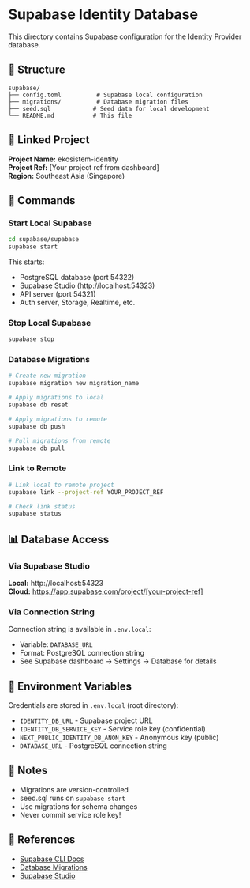 # Supabase Identity Database

This directory contains Supabase configuration for the Identity Provider database.

## 📁 Structure

```
supabase/
├── config.toml          # Supabase local configuration
├── migrations/          # Database migration files
├── seed.sql            # Seed data for local development
└── README.md           # This file
```

## 🔗 Linked Project

**Project Name:** ekosistem-identity  
**Project Ref:** [Your project ref from dashboard]  
**Region:** Southeast Asia (Singapore)

## 🚀 Commands

### Start Local Supabase

```bash
cd supabase/supabase
supabase start
```

This starts:
- PostgreSQL database (port 54322)
- Supabase Studio (http://localhost:54323)
- API server (port 54321)
- Auth server, Storage, Realtime, etc.

### Stop Local Supabase

```bash
supabase stop
```

### Database Migrations

```bash
# Create new migration
supabase migration new migration_name

# Apply migrations to local
supabase db reset

# Apply migrations to remote
supabase db push

# Pull migrations from remote
supabase db pull
```

### Link to Remote

```bash
# Link local to remote project
supabase link --project-ref YOUR_PROJECT_REF

# Check link status
supabase status
```

## 📊 Database Access

### Via Supabase Studio

**Local:** http://localhost:54323  
**Cloud:** https://app.supabase.com/project/[your-project-ref]

### Via Connection String

Connection string is available in `.env.local`:
- Variable: `DATABASE_URL`
- Format: PostgreSQL connection string
- See Supabase dashboard → Settings → Database for details

## 🔐 Environment Variables

Credentials are stored in `.env.local` (root directory):

- `IDENTITY_DB_URL` - Supabase project URL
- `IDENTITY_DB_SERVICE_KEY` - Service role key (confidential)
- `NEXT_PUBLIC_IDENTITY_DB_ANON_KEY` - Anonymous key (public)
- `DATABASE_URL` - PostgreSQL connection string

## 📝 Notes

- Migrations are version-controlled
- seed.sql runs on `supabase start`
- Use migrations for schema changes
- Never commit service role key!

## 🔗 References

- [Supabase CLI Docs](https://supabase.com/docs/guides/cli)
- [Database Migrations](https://supabase.com/docs/guides/cli/local-development)
- [Supabase Studio](https://supabase.com/docs/guides/database/overview)
